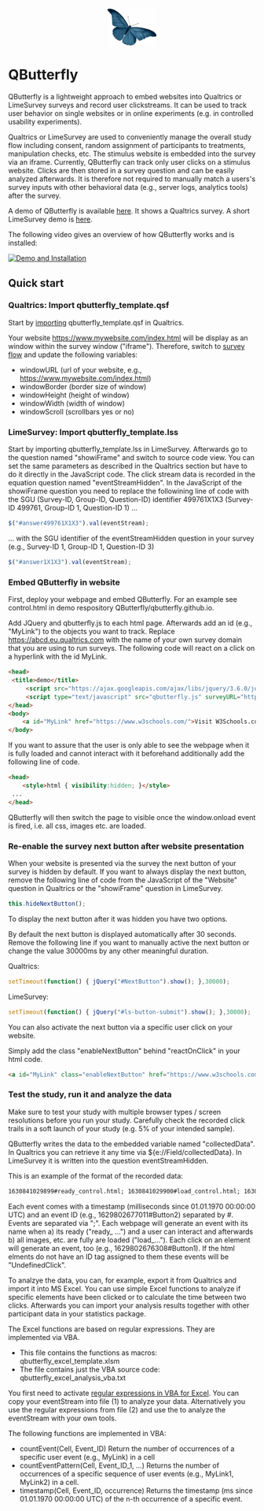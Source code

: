 <p align="center">
    <img src="resources/blue_butterfly.png" alt="Butterfly" width="100px" />
</p>

# QButterfly
QButterfly is a lightweight approach to embed websites into Qualtrics or LimeSurvey surveys and record user clickstreams. It can be used to track user behavior on single websites or in online experiments (e.g. in controlled usability experiments). 

Qualtrics or LimeSurvey are used to conveniently manage the overall study flow including consent, random assignment of participants to treatments, manipulation checks, etc. The stimulus website is embedded into the survey via an iframe. Currently, QButterfly can track only user clicks on a stimulus website. Clicks are then stored in a survey question and can be easily analyzed afterwards. It is therefore not required to manually match a users's survey inputs with other behavioral data (e.g., server logs, analytics tools) after the survey.

A demo of QButterfly is available [here](https://immzhaw.eu.qualtrics.com/jfe/form/SV_887kj9vYpIqnBfU). It shows a Qualtrics survey. A short LimeSurvey demo is [here](https://qbutterfly.limesurvey.net/499761). 

The following video gives an overview of how QButterfly works and is installed:

[![Demo and Installation](https://img.youtube.com/vi/xovYdHoPQTo/hqdefault.jpg)](https://www.youtube.com/watch?v=xovYdHoPQTo)

## Quick start

### Qualtrics: Import qbutterfly_template.qsf 

Start by [importing](https://www.qualtrics.com/support/survey-platform/survey-module/survey-tools/import-and-export-surveys/) qbutterfly_template.qsf in Qualtrics. 

Your website https://www.mywebsite.com/index.html will be display as an window within the survey window ("iframe"). Therefore, switch to [survey flow](https://www.qualtrics.com/support/survey-platform/survey-module/survey-flow/survey-flow-overview/) and update the following variables:
- windowURL (url of your website, e.g., https://www.mywebsite.com/index.html)
- windowBorder (border size of window)
- windowHeight (height of window)
- windowWidth (width of window)
- windowScroll (scrollbars yes or no)


### LimeSurvey: Import qbutterfly_template.lss

Start by importing qbutterfly_template.lss in LimeSurvey. Afterwards go to the question named "showiFrame" and switch to source code view. You can set the same parameters as described in the Qualtrics section but have to do it directly in the JavaScript code. The click stream data is recorded in the equation question named "eventStreamHidden". In the JavaScript of the showiFrame question you need to  replace the followining line of code with the SGU (Survey-ID, Group-ID, Question-ID) identifier 499761X1X3 (Survey-ID 499761, Group-ID 1, Question-ID 1) ...
```javascript
$("#answer499761X1X3").val(eventStream);
```
... with the SGU identifier of the eventStreamHidden question in your survey (e.g., Survey-ID 1, Group-ID 1, Question-ID 3)
```javascript
$("#answer1X1X3").val(eventStream);
```
### Embed QButterfly in website

First, deploy your webpage and embed QButterfly. For an example see control.html in demo respository QButterfly/qbutterfly.github.io.

Add JQuery and qbutterfly.js to each html page. Afterwards add an id (e.g., "MyLink") to the objects you want to track. Replace https://abcd.eu.qualtrics.com with the name of your own survey domain that you are using to run surveys. The following code will react on a click on a hyperlink with the id MyLink. 

```html
<head>
 <title>demo</title>
     <script src="https://ajax.googleapis.com/ajax/libs/jquery/3.6.0/jquery.min.js"></script>
     <script type="text/javascript" src="qbutterfly.js" surveyURL="https://abcd.eu.qualtrics.com"></script>    
</head>
<body>
    <a id="MyLink" href="https://www.w3schools.com/">Visit W3Schools.com!</a>
</body>
```
If you want to assure that the user is only able to see the webpage when it is fully loaded and cannot interact with it beforehand additionally add the following line of code.

```html
<head>
    <style>html { visibility:hidden; }</style>
 ...
</head>
```
QButterfly will then switch the page to visible once the window.onload event is fired, i.e. all css, images etc. are loaded.

### Re-enable the survey next button after website presentation

When your website is presented via the survey the next button of your survey is hidden by default. If you want to always display the next button, remove the following line of code from the JavaScript of the "Website" question in Qualtrics or the "showiFrame" question in LimeSurvey.

```javascript
this.hideNextButton();
```

To display the next button after it was hidden you have two options.

By default the next button is displayed automatically after 30 seconds. Remove the following line if you want to manually active the next button or change the value 30000ms by any other meaningful duration.

Qualtrics:
```javascript
setTimeout(function() { jQuery("#NextButton").show(); },30000);
```
LimeSurvey:
```javascript
setTimeout(function() { jQuery("#ls-button-submit").show(); },30000);
```

You can also activate the next button via a specific user click on your website.

Simply add the class "enableNextButton" behind "reactOnClick" in your html code.

```html
<a id="MyLink" class="enableNextButton" href="https://www.w3schools.com/">Visit W3Schools.com!</a>
```

### Test the study, run it and analyze the data

Make sure to test your study with multiple browser types / screen resolutions before you run your study. Carefully check the recorded click trails in a soft launch of your study (e.g. 5% of your intended sample). 

QButterfly writes the data to the embedded variable named "collectedData". In Qualtrics you can retrieve it any time via ${e://Field/collectedData}. In LimeSurvey it is written into the question eventStreamHidden.

This is an example of the format of the recorded data:

```html
1630841029899#ready_control.html; 1630841029900#load_control.html; 1630841031050#Button1; 1630841031978#Checkbox1; 1630841033034#Button2; 1630841033870#UndefinedClick;
```

Each event comes with a timestamp (milliseconds since 01.01.1970 00:00:00 UTC) and an event ID (e.g., 1629802677011#Button2) separated by #. Events are separated via ";". Each webpage will generate an event with its name when a) its ready ("ready_ ...") and a user can interact and afterwards b) all images, etc. are fully are loaded ("load_..."). Each click on an element will generate an event, too (e.g., 1629802676308#Button1). If the html elments do not have an ID tag assigned to them these events will be "UndefinedClick".

To analzye the data, you can, for example, export it from Qualtrics and import it into MS Excel. You can use simple Excel functions to analyze if specific elements have been clicked or to calculate the time between two clicks. Afterwards you can import your analysis results together with other participant data in your statistics package.

The Excel functions are based on regular expressions. They are implemented via VBA.
- This file contains the functions as macros: qbutterfly_excel_template.xlsm 
- The file contains just the VBA source code: qbutterfly_excel_analysis_vba.txt 

You first need to activate [regular expressions in VBA for Excel](https://stackoverflow.com/questions/22542834/how-to-use-regular-expressions-regex-in-microsoft-excel-both-in-cell-and-loops). You can copy your eventStream into file (1) to analyze your data. Alternatively you use the regular expressions from file (2) and use the to analyze the eventStream with your own tools.

The following functions are implemented in VBA:
- countEvent(Cell, Event_ID)	Return the number of occurrences of a specific user event (e.g., MyLink) in a cell
- countEventPattern(Cell, Event_ID_1, …)	Returns the number of occurrences of a specific sequence of user events (e.g., MyLink1, MyLink2) in a cell.
- timestamp(Cell, Event_ID, occurrence)	Returns the timestamp (ms since 01.01.1970 00:00:00 UTC) of the n-th occurrence of a specific event. 

